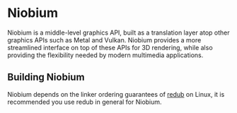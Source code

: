 # Niobium
Niobium is a middle-level graphics API, built as a translation layer atop other graphics APIs
such as Metal and Vulkan. Niobium provides a more streamlined interface on top of these APIs
for 3D rendering, while also providing the flexibility needed by modern multimedia applications.

## Building Niobium
Niobium depends on the linker ordering guarantees of [redub](https://github.com/MrcSnm/redub) on Linux, 
it is recommended you use redub in general for Niobium.